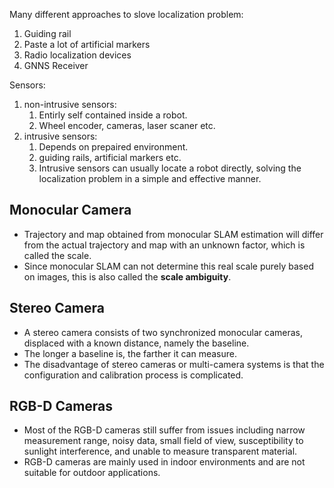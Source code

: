 Many different approaches to slove localization problem:
1. Guiding rail
2. Paste a lot of artificial markers
3. Radio localization devices
4. GNNS Receiver

Sensors:
1. non-intrusive sensors:
    1. Entirly self contained inside a robot.
    2. Wheel encoder, cameras, laser scaner etc.
2. intrusive sensors:
    1. Depends on prepaired environment.
    2. guiding rails, artificial markers etc.
    3. Intrusive sensors can usually locate a robot directly, solving the localization problem in a simple and effective manner.

## Monocular Camera
- Trajectory and map obtained from monocular SLAM estimation will differ from the actual trajectory and map with an unknown factor, which is called the scale.
- Since monocular SLAM can not determine this real scale purely based on images, this is also called the **scale ambiguity**.

## Stereo Camera
- A stereo camera consists of two synchronized monocular cameras, displaced with a known distance, namely the baseline.
- The longer a baseline is, the farther it can measure. 
- The disadvantage of stereo cameras or multi-camera systems is that the configuration and calibration process is complicated.

## RGB-D Cameras
- Most of the RGB-D cameras still suffer from issues including narrow measurement range, noisy data, small field of view, susceptibility to sunlight interference, and unable to measure transparent material.
- RGB-D cameras are mainly used in indoor environments and are not suitable for outdoor applications.
